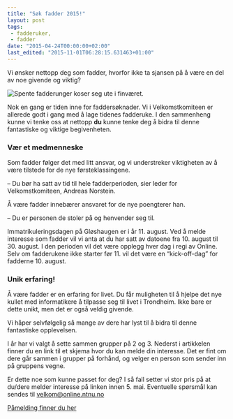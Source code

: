 ```yaml
---
title: "Søk fadder 2015!"
layout: post
tags: 
 - fadderuker,
 - fadder
date: "2015-04-24T00:00:00+02:00"
last_edited: "2015-11-01T06:28:15.631463+01:00"
---
```

Vi ønsker nettopp deg som fadder, hvorfor ikke ta sjansen på å være en del av noe givende og viktig?

![Spente fadderunger koser seg ute i finværet.](https://online.ntnu.no/media/images/responsive/fe15465d-218a-47ab-b7a6-d0d4977b5baf.jpeg)

Nok en gang er tiden inne for faddersøknader.  Vi i Velkomstkomiteen er allerede godt i gang med å lage tidenes fadderuke. I den sammenheng kunne vi tenke oss at nettopp **du** kunne tenke deg å bidra til denne fantastiske og viktige begivenheten. 

### Vær et medmenneske
Som fadder følger det med litt ansvar, og vi understreker viktigheten av å være tilstede for de nye førsteklassingene.  

– Du bør ha satt av tid til hele fadderperioden, sier leder for Velkomstkomiteen, Andreas Norstein.

Å være fadder innebærer ansvaret for de nye poengterer han.  

– Du er personen de stoler på og henvender seg til. 

Immatrikuleringsdagen på Gløshaugen er i år 11. august. Ved å melde interesse som fadder vil vi anta at du har satt av datoene fra 10. august til 30. august.  I den perioden vil det være opplegg hver dag i regi av Online.  Selv om fadderukene ikke starter før 11. vil det være en “kick-off-dag” for fadderne 10. august. 

### Unik erfaring!

Å være fadder er en erfaring for livet. Du får muligheten til å hjelpe det nye kullet med informatikere å tilpasse seg til livet i Trondheim. Ikke bare er dette unikt, men det er også veldig givende.  

Vi håper selvfølgelig så mange av dere har lyst til å bidra til denne fantastiske opplevelsen. 

I år har vi valgt å sette sammen grupper på 2 og 3. Nederst i artikkelen finner du en link til et skjema hvor du kan melde din interesse. Det er fint om dere går sammen i grupper på forhånd, og velger en person som sender inn på gruppens vegne.  

Er dette noe som kunne passet for deg? I så fall setter vi stor pris på at du/dere melder interesse på linken innen 5. mai.  Eventuelle spørsmål kan sendes til velkom@online.ntnu.no

[Påmelding finner du her](https://docs.google.com/forms/d/1pk5ASlwTpTKET-iqQJ74CuXlfXKm5Agvsf76GZ3aSUc/viewform?usp=send_form)
